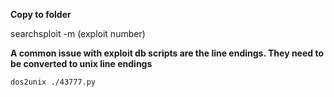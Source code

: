 

**Copy to folder**
	
searchsploit -m (exploit number)


**A common issue with exploit db scripts are the line endings. They need to be converted to unix line endings**

`dos2unix ./43777.py`